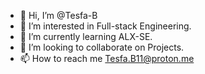 - 👋 Hi, I’m @Tesfa-B
- 👀 I’m interested in Full-stack Engineering.
- 🌱 I’m currently learning ALX-SE.
- 💞️ I’m looking to collaborate on Projects.
- 📫 How to reach me Tesfa.B11@proton.me
